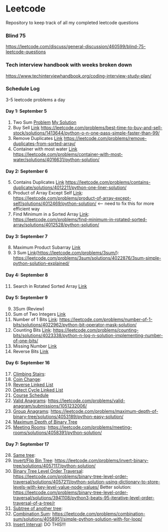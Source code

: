 # Leetcode
Repository to keep track of all my completed leetcode questions


### Blind 75
https://leetcode.com/discuss/general-discussion/460599/blind-75-leetcode-questions

### Tech interview handbook with weeks broken down
https://www.techinterviewhandbook.org/coding-interview-study-plan/

### Schedule Log
3-5 leetcode problems a day 

#### Day 1: September 5
1. Two Sum [Problem](https://leetcode.com/problems/two-sum/) [My Solution](https://leetcode.com/problems/two-sum/solutions/625885/95-runtime-5-memory/)
2. Buy Sell [Link]() https://leetcode.com/problems/best-time-to-buy-and-sell-stock/solutions/1413644/python-o-n-one-pass-simple-faster-than-99/
3. Remove Duplicates [Link]() https://leetcode.com/problems/remove-duplicates-from-sorted-array/
4. Container with most water [Link]() https://leetcode.com/problems/container-with-most-water/solutions/4016631/python-solution/

#### Day 2: September 6
5. Contains Duplicates [Link]() https://leetcode.com/problems/contains-duplicate/solutions/4012211/python-one-liner-solution/
6. Product of Array Except Self [Link](): https://leetcode.com/problems/product-of-array-except-self/solutions/4012469/python-solution/ <-- need to fix this for more efficient way
7. Find Minimum in a Sorted Array [Link](): https://leetcode.com/problems/find-minimum-in-rotated-sorted-array/solutions/4012528/python-solution/

#### Day 3: September 7
8. Maximum Product Subarray [Link]()
9. 3 Sum [Link]()(https://leetcode.com/problems/3sum/): https://leetcode.com/problems/3sum/solutions/4022876/3sum-simple-python-solution-explained/

#### Day 4: September 8
11. Search in Rotated Sorted Array [Link]()

#### Day 5: September 9
9. 3Sum (Review)
12. Sum of Two Integers [Link](https://leetcode.com/problems/sum-of-two-integers/)
13. Number of 1 Bits [Link](https://leetcode.com/problems/number-of-1-bits/): https://leetcode.com/problems/number-of-1-bits/solutions/4022962/python-bit-operator-mask-solution/
14. Counting Bits [Link](https://leetcode.com/problems/counting-bits/): https://leetcode.com/problems/counting-bits/solutions/4023338/python-n-log-n-solution-implementing-number-of-one-bits/
15. Missing Number [Link](https://leetcode.com/problems/missing-number/)
16. Reverse Bits [Link](https://leetcode.com/problems/reverse-bits/)

#### Day 6: September 16

17. [Climbing Stairs](https://leetcode.com/problems/climbing-stairs/): 
18. [Coin Change](https://leetcode.com/problems/coin-change/):
19. [Reverse Linked List](https://leetcode.com/problems/reverse-linked-list/description/)
20. [Detect Cycle Linked List](https://leetcode.com/problems/linked-list-cycle/)
21. [Course Schedule](https://leetcode.com/problems/course-schedule/description/)
22. [Valid Anagrams](https://leetcode.com/problems/valid-anagram/description/): https://leetcode.com/problems/valid-anagram/submissions/1051232006/
24. [Group Anagrams](https://leetcode.com/problems/group-anagrams/description/): https://leetcode.com/problems/maximum-depth-of-binary-tree/solutions/4053189/python-easy-solution/
25. [Maximum Depth of Binary Tree](https://leetcode.com/problems/maximum-depth-of-binary-tree/description/)
27.  [Meeting Rooms](https://leetcode.com/problems/meeting-rooms/description/): https://leetcode.com/problems/meeting-rooms/solutions/4058391/python-solution/

#### Day 7: September 17
28. [Same tree](https://leetcode.com/problems/same-tree/): 
29. [Invert/Flip Bin Tree](https://leetcode.com/problems/invert-binary-tree/submissions/612255808/): https://leetcode.com/problems/invert-binary-tree/solutions/4057117/python-solution/
30. [Binary Tree Level Order Traversal](https://leetcode.com/problems/binary-tree-level-order-traversal/description/): https://leetcode.com/problems/binary-tree-level-order-traversal/solutions/4057211/python-solution-using-dictionary-to-store-levels-with-key-level-value-node-values/
    Better solution: https://leetcode.com/problems/binary-tree-level-order-traversal/solutions/3941108/python3-beats-95-iterative-level-order-traversal-of-a-tree/r
31. [Subtree of another tree](https://leetcode.com/problems/same-tree):
32. [Combination Sum](https://leetcode.com/problems/combination-sum/): https://leetcode.com/problems/combination-sum/solutions/4058951/simple-python-solution-with-for-loop/
33. [Insert Interval](https://leetcode.com/problems/insert-interval/description/):  DO THIS!!!
